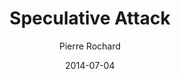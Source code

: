 ---
layout: writing
title: Speculative Attack
date: 2014-07-04
categories: ['Nakamoto Institute']
author: ['Pierre Rochard']
excerpt: Bitcoin naysayers wring their hands over how Bitcoin can't go mainstream. They gleefully worry that Bitcoin will not make it across the innovation chasm.
external_url: https://nakamotoinstitute.org/mempool/speculative-attack/
---